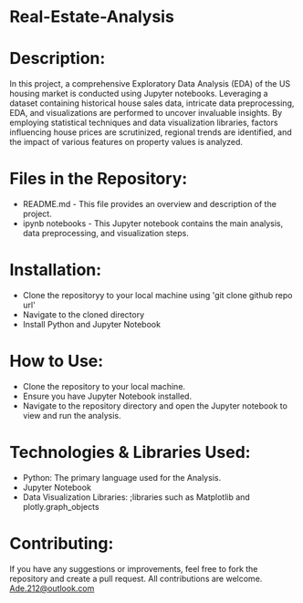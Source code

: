 # Real-Estate-Analysis
# Description:
In this project, a comprehensive Exploratory Data Analysis (EDA) of the US housing market is conducted using Jupyter notebooks. Leveraging a dataset containing historical house sales data, intricate data preprocessing, EDA, and visualizations are performed to uncover invaluable insights. By employing statistical techniques and data visualization libraries, factors influencing house prices are scrutinized, regional trends are identified, and the impact of various features on property values is analyzed.

# Files in the Repository:
* README.md - This file provides an overview and description of the project.
* ipynb notebooks - This Jupyter notebook contains the main analysis, data preprocessing, and visualization steps.

# Installation:
* Clone the repositoryy to your local machine using 'git clone github repo url'
* Navigate to the cloned directory
* Install Python and Jupyter Notebook

# How to Use:
* Clone the repository to your local machine.
* Ensure you have Jupyter Notebook installed.
* Navigate to the repository directory and open the Jupyter notebook to view and run the analysis.

# Technologies & Libraries Used:
* Python: The primary language used for the Analysis.
* Jupyter Notebook
* Data Visualization Libraries: ;libraries such as Matplotlib and plotly.graph_objects

# Contributing:
If you have any suggestions or improvements, feel free to fork the repository and create a pull request. All contributions are welcome. Ade.212@outlook.com
